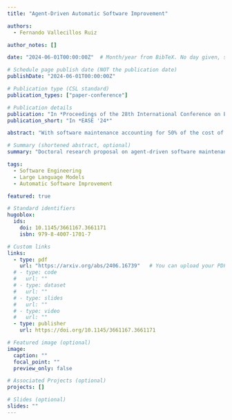 ```yaml
---
title: "Agent-Driven Automatic Software Improvement"

authors:
  - Fernando Vallecillos Ruiz

author_notes: []

date: "2024-06-01T00:00:00Z"  # Month/year from BibTeX. No day given, so set to June 1.

# Schedule page publish date (NOT the publication date)
publishDate: "2024-06-01T00:00:00Z"

# Publication type (CSL standard)
publication_types: ["paper-conference"]

# Publication details
publication: "In *Proceedings of the 28th International Conference on Evaluation and Assessment in Software Engineering (EASE '24)*"
publication_short: "In *EASE '24*"

abstract: "With software maintenance accounting for 50% of the cost of developing software, enhancing code quality and reliability has become more critical than ever. In response to this challenge, this doctoral research proposal aims to explore innovative solutions by focusing on the deployment of agents powered by Large Language Models (LLMs) to perform software maintenance tasks. The iterative nature of agents, which allows for continuous learning and adaptation, can help surpass common challenges in code generation. One distinct challenge is the last-mile problems, errors at the final stage of producing functionally and contextually relevant code. Furthermore, this project aims to surpass the inherent limitations of current LLMs in source code through a collaborative framework where agents can correct and learn from each other's errors. We aim to use the iterative feedback in these systems to further fine-tune the LLMs underlying the agents, becoming better aligned to the task of automated software improvement. Our main goal is to achieve a leap forward in the field of automatic software improvement by developing new tools and frameworks that can enhance the efficiency and reliability of software development."

# Summary (shortened abstract, optional)
summary: "Doctoral research proposal on agent-driven software maintenance using LLM-powered agents to improve code quality and reliability."

tags:
  - Software Engineering
  - Large Language Models
  - Automatic Software Improvement

featured: true

# Standard identifiers
hugoblox:
  ids:
    doi: 10.1145/3661167.3661171
    isbn: 979-8-4007-1701-7

# Custom links
links:
  - type: pdf
    url: "https://arxiv.org/abs/2406.16739"   # You can upload your PDF to /static/files/ and link it here
  # - type: code
  #   url: ""
  # - type: dataset
  #   url: ""
  # - type: slides
  #   url: ""
  # - type: video
  #   url: ""
  - type: publisher
    url: https://doi.org/10.1145/3661167.3661171

# Featured image (optional)
image:
  caption: ""
  focal_point: ""
  preview_only: false

# Associated Projects (optional)
projects: []

# Slides (optional)
slides: ""
---
```


